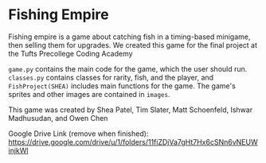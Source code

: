 # Fishing Empire
Fishing empire is a game about catching fish in a timing-based minigame, then selling them for upgrades. 
We created this game for the final project at the Tufts Precollege Coding Academy

```game.py``` contains the main code for the game, which the user should run. ```classes.py``` contains classes for rarity, fish, and the player, and ```FishProject(SHEA)``` includes main functions for the game.
The game's sprites and other images are contained in ```images```.

This game was created by Shea Patel, Tim Slater, Matt Schoenfeld, Ishwar Madhusudan, and Owen Chen

Google Drive Link (remove when finished): https://drive.google.com/drive/u/1/folders/11fiZDjVa7gHt7Hx6cSNn6vNEUWinjkWl
